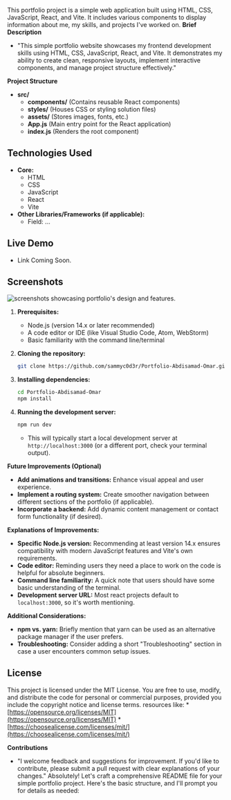 This portfolio project is a simple web application built using HTML, CSS, JavaScript, React, and Vite. It includes various components to display information about me, my skills, and projects I've worked on.
**Brief Description**

* "This simple portfolio website showcases my frontend development skills using HTML, CSS, JavaScript, React, and Vite. It demonstrates my ability to create clean, responsive layouts, implement interactive components, and manage project structure effectively."

**Project Structure**

* **src/**
    * **components/** (Contains reusable React components)
    * **styles/** (Houses CSS or styling solution files)
    * **assets/** (Stores images, fonts, etc.)
    * **App.js**  (Main entry point for the React application)
    * **index.js** (Renders the root component)

## **Technologies Used**

* **Core:**
    * HTML 
    * CSS
    * JavaScript
    * React
    * Vite
* **Other Libraries/Frameworks (if applicable):**
    * Field: ...

## **Live Demo**

* Link Coming Soon.

## **Screenshots** 
![screenshots showcasing portfolio's design and features.]([[path/to/your/image.jpg](https://i.postimg.cc/mrCvJMrm/screencapture-localhost-5173-2024-04-01-13-54-54.png)])

1. **Prerequisites:**
   * Node.js (version 14.x or later recommended)
   * A code editor or IDE (like Visual Studio Code, Atom, WebStorm)
   * Basic familiarity with the command line/terminal

2. **Cloning the repository:**
   ```bash
   git clone https://github.com/sammyc0d3r/Portfolio-Abdisamad-Omar.git
   ```

3. **Installing dependencies:**
   ```bash
   cd Portfolio-Abdisamad-Omar
   npm install 
   ```

4. **Running the development server:**
   ```bash
   npm run dev 
   ```
   * This will typically start a local development server at `http://localhost:3000` (or a different port, check your terminal output).


**Future Improvements (Optional)**

* **Add animations and transitions:**  Enhance visual appeal and user experience.
* **Implement a routing system:** Create smoother navigation between different sections of the portfolio (if applicable).
* **Incorporate a backend:**  Add dynamic content management or contact form functionality (if desired).


**Explanations of Improvements:**

* **Specific Node.js version:** Recommending at least version 14.x ensures compatibility with modern JavaScript features and Vite's own requirements.
* **Code editor:**  Reminding users they need a place to work on the code is helpful for absolute beginners.
* **Command line familiarity:** A quick note that users should have some basic understanding of the terminal.
* **Development server URL:** Most react projects default to `localhost:3000`, so it's worth mentioning.

**Additional Considerations:**

* **npm vs. yarn:** Briefly mention that yarn can be used as an alternative package manager if the user prefers.
* **Troubleshooting:**  Consider adding a short "Troubleshooting" section in case a user encounters common setup issues. 



## License

This project is licensed under the MIT License. You are free to use, modify, and distribute the code for personal or commercial purposes, provided you include the copyright notice and license terms. 
resources like:
    * [https://opensource.org/licenses/MIT](https://opensource.org/licenses/MIT)
    * [https://choosealicense.com/licenses/mit/](https://choosealicense.com/licenses/mit/)

**Contributions**

* "I welcome feedback and suggestions for improvement. If you'd like to contribute, please submit a pull request with clear explanations of your changes."
Absolutely! Let's craft a comprehensive README file for your simple portfolio project. Here's the basic structure, and I'll prompt you for details as needed:

